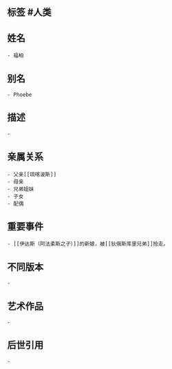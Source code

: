 ## 标签  #人类
## 姓名
	- 福柏
## 别名
	- Phoebe
## 描述
	-
## 亲属关系
	- 父亲[[琉喀波斯]]
	- 母亲
	- 兄弟姐妹
	- 子女
	- 配偶
## 重要事件
	- [[伊达斯（阿法柔斯之子）]]的新娘，被[[狄俄斯库里兄弟]]抢走。
## 不同版本
	-
## 艺术作品
	-
## 后世引用
	-
